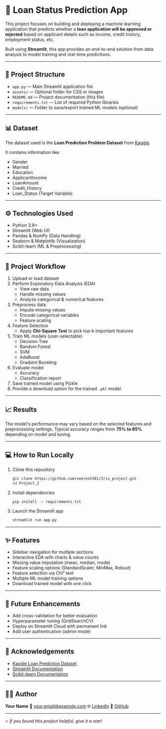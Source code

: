 # 🏦 Loan Status Prediction App

This project focuses on building and deploying a machine learning application that predicts whether a **loan application will be approved or rejected** based on applicant details such as income, credit history, employment status, etc.

Built using **Streamlit**, this app provides an end-to-end solution from data analysis to model training and real-time predictions.

---

## 📂 Project Structure

- `app.py` — Main Streamlit application file
- `assets/` — Optional folder for CSS or images
- `README.md` — Project documentation (this file)
- `requirements.txt` — List of required Python libraries
- `models/` — Folder to save/export trained ML models (optional)

---

## 📊 Dataset

The dataset used is the **Loan Prediction Problem Dataset** from [Kaggle](https://www.kaggle.com/datasets/altruistdelhite04/loan-prediction-problem-dataset).

It contains information like:

- Gender
- Married
- Education
- ApplicantIncome
- LoanAmount
- Credit_History
- Loan_Status (Target Variable)

---

## ⚙️ Technologies Used

- Python 3.9+
- Streamlit (Web UI)
- Pandas & NumPy (Data Handling)
- Seaborn & Matplotlib (Visualization)
- Scikit-learn (ML & Preprocessing)

---

## 🚀 Project Workflow

1. Upload or load dataset
2. Perform Exploratory Data Analysis (EDA)
    - View raw data
    - Handle missing values
    - Analyze categorical & numerical features
3. Preprocess data
    - Impute missing values
    - Encode categorical variables
    - Feature scaling
4. Feature Selection
    - Apply **Chi-Square Test** to pick top-k important features
5. Train ML models (user-selectable)
    - Decision Tree
    - Random Forest
    - SVM
    - AdaBoost
    - Gradient Boosting
6. Evaluate model
    - Accuracy
    - Classification report
7. Save trained model using Pickle
8. Provide a download option for the trained `.pkl` model

---

## 📈 Results

The model's performance may vary based on the selected features and preprocessing settings.
Typical accuracy ranges from **75% to 85%** depending on model and tuning.

---

## 💻 How to Run Locally

1. Clone this repository
    ```bash
    git clone https://github.com/veeresh361/Iris_project.git
    cd Project_2
    ```

2. Install dependencies
    ```bash
    pip install -r requirements.txt
    ```

3. Launch the Streamlit app
    ```bash
    streamlit run app.py
    ```

---

## ✨ Features

- Sidebar navigation for multiple sections
- Interactive EDA with charts & value counts
- Missing value imputation (mean, median, mode)
- Feature scaling options (StandardScaler, MinMax, Robust)
- Feature selection via Chi² test
- Multiple ML model training options
- Download trained model with one click

---

## 🎯 Future Enhancements

- Add cross-validation for better evaluation
- Hyperparameter tuning (GridSearchCV)
- Deploy on Streamlit Cloud with permanent link
- Add user authentication (admin mode)

---

## 🤝 Acknowledgements

- [Kaggle Loan Prediction Dataset](https://www.kaggle.com/datasets/altruistdelhite04/loan-prediction-problem-dataset)
- [Streamlit Documentation](https://docs.streamlit.io/)
- [Scikit-learn Documentation](https://scikit-learn.org/)

---

## 👨‍💻 Author

**Your Name**
📧 your.email@example.com
🌐 [LinkedIn](https://linkedin.com/in/your-profile)
🐙 [GitHub](https://github.com/yourusername)

---

⭐️ _If you found this project helpful, give it a star!_
